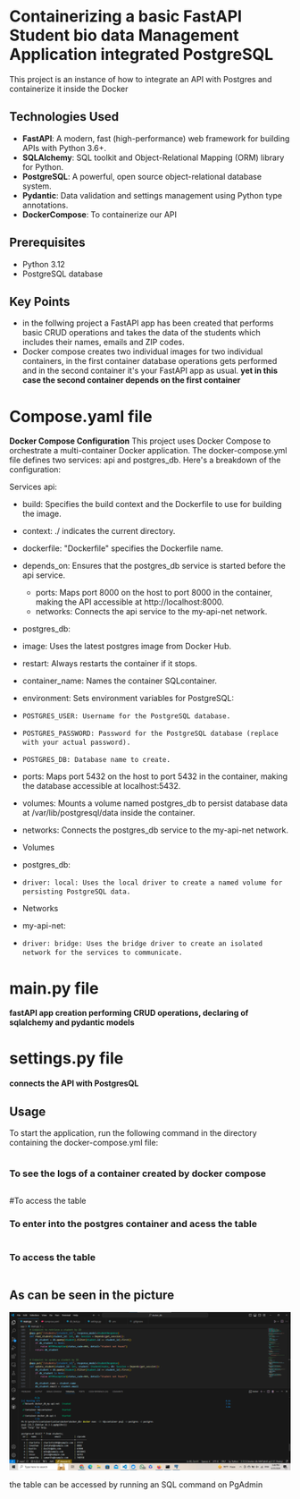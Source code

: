 # Containerizing a basic FastAPI Student bio data Management Application integrated PostgreSQL
This project is an instance of how to integrate an API with Postgres and containerize it inside the Docker

## Technologies Used

- **FastAPI**: A modern, fast (high-performance) web framework for building APIs with Python 3.6+.
- **SQLAlchemy**: SQL toolkit and Object-Relational Mapping (ORM) library for Python.
- **PostgreSQL**: A powerful, open source object-relational database system.
- **Pydantic**: Data validation and settings management using Python type annotations.
- **DockerCompose**: To containerize our API 

## Prerequisites

- Python 3.12
- PostgreSQL database

## Key Points
* in the follwing project a FastAPI app has been created that performs basic CRUD operations and takes the data of the students which includes their names, emails and ZIP codes.
* Docker compose creates two individual images for two individual containers, in the first container database operations gets performed and in the second container it's your FastAPI app as usual.
**yet in this case the second container depends on the first container**

# Compose.yaml file
**Docker Compose Configuration**
This project uses Docker Compose to orchestrate a multi-container Docker application. The docker-compose.yml file defines two services: api and postgres_db. Here's a breakdown of the configuration:

Services
api:

* build: Specifies the build context and the Dockerfile to use for building the image.
*   context: ./ indicates the current directory.
*   dockerfile: "Dockerfile" specifies the Dockerfile name.
* depends_on: Ensures that the postgres_db service is started before the api service.
  * ports: Maps port 8000 on the host to port 8000 in the container, making the API accessible at http://localhost:8000.
  * networks: Connects the api service to the my-api-net network.
* postgres_db:

*   image: Uses the latest postgres image from Docker Hub.
*   restart: Always restarts the container if it stops.
*   container_name: Names the container SQLcontainer.
*   environment: Sets environment variables for PostgreSQL:
*     POSTGRES_USER: Username for the PostgreSQL database.
*     POSTGRES_PASSWORD: Password for the PostgreSQL database (replace with your actual password).
*     POSTGRES_DB: Database name to create.
* ports: Maps port 5432 on the host to port 5432 in the container, making the database accessible at localhost:5432.
* volumes: Mounts a volume named postgres_db to persist database data at /var/lib/postgresql/data inside the container.
*  networks: Connects the postgres_db service to the my-api-net network.
* Volumes
*   postgres_db:
*     driver: local: Uses the local driver to create a named volume for persisting PostgreSQL data.
* Networks
*   my-api-net:
*     driver: bridge: Uses the bridge driver to create an isolated network for the services to communicate.

# main.py file
**fastAPI app creation performing CRUD operations, declaring of sqlalchemy and pydantic models**

# settings.py file
**connects the API with PostgresQL**

## Usage
To start the application, run the following command in the directory containing the docker-compose.yml file:
```docker compose up -d
```

### To see the logs of a container created by docker compose 
```docker compose logs <service name>
```
#To access the table 
### To enter into the postgres container and acess the table
```docker exec -it SQLcontainer psql -U postgres -d postgres
```
### To access the table
```SELECT * from students;
```
## As can  be seen in the picture

![alt text](image-2.png)

the table can be accessed by running an SQL command on PgAdmin
